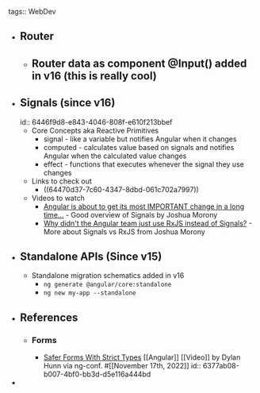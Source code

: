 tags:: WebDev

- ## Router
	- Router data as component @Input() added in v16 (this is really cool)
		-
- ## Signals (since v16)
  id:: 6446f9d8-e843-4046-808f-e610f213bbef
	- Core Concepts aka Reactive Primitives
		- signal - like a variable but notifies Angular when it changes
		- computed - calculates value based on signals and notifies Angular when the calculated value changes
		- effect - functions that executes whenever the signal they use changes
	- Links to check out
		- ((64470d37-7c60-4347-8dbd-061c702a7997))
	- Videos to watch
		- [Angular is about to get its most IMPORTANT change in a long time...](https://www.youtube.com/watch?v=4FkFmn0LmLI) - Good overview of Signals by Joshua Morony
		- [Why didn't the Angular team just use RxJS instead of Signals?](https://www.youtube.com/watch?v=iA6iyoantuo) - More about Signals vs RxJS from Joshua Morony
- ## Standalone APIs (Since v15)
	- Standalone migration schematics added in v16
		- `ng generate @angular/core:standalone`
		- `ng new my-app --standalone`
- ## References
	- ### Forms
		- [Safer Forms With Strict Types](https://www.youtube.com/watch?v=Z-vwuG_szVk) [[Angular]] [[Video]] by Dylan Hunn via ng-conf. #[[November 17th, 2022]]
		  id:: 6377ab08-b007-4bf0-bb3d-d5e116a444bd
-